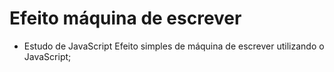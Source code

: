 # Efeito máquina de escrever
- Estudo de JavaScript
Efeito simples de máquina de escrever utilizando o JavaScript;
